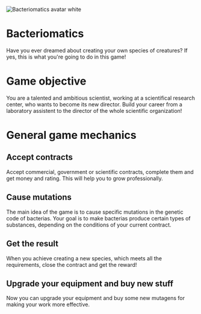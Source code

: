 ![Bacteriomatics avatar white](https://github.com/Nick-3dartist/Bacteriomatics/assets/95049684/04847769-eb64-4ef2-82c3-fa43b6ff74a2)

# Bacteriomatics

Have you ever dreamed about creating your own species of creatures? If yes, this is what you're going to do in this game!

# Game objective

You are a talented and ambitious scientist, working at a scientifical research center, who wants to become its new director. Build your career from a laboratory assistent to the director of the whole scientific organization!

# General game mechanics
## Accept contracts

Accept commercial, government or scientific contracts, complete them and get money and rating. This will help you to grow professionally.

## Cause mutations

The main idea of the game is to cause specific mutations in the genetic code of bacterias. Your goal is to make bacterias produce certain types of substances, depending on the conditions of your current contract.

## Get the result

When you achieve creating a new species, which meets all the requirements, close the contract and get the reward!

## Upgrade your equipment and buy new stuff

Now you can upgrade your equipment and buy some new mutagens for making your work more effective.
